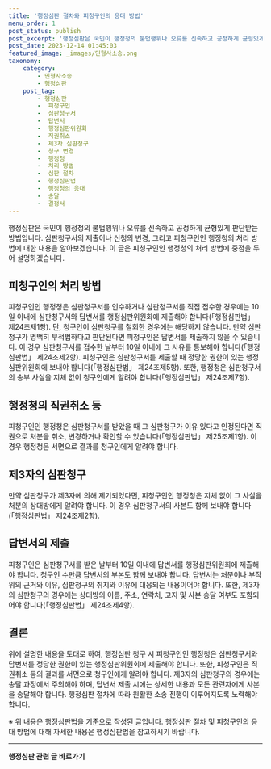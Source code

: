 ```yaml
---
title: '행정심판 절차와 피청구인의 응대 방법'
menu_order: 1
post_status: publish
post_excerpt: '행정심판은 국민이 행정청의 불법행위나 오류를 신속하고 공정하게 균형있게 판단받는 방법입니다. 심판청구서의 제출이나 신청의 변경, 그리고 피청구인인 행정청의 처리 방법에 대한 내용을 알아보겠습니다. 이 글은 피청구인인 행정청의 처리 방법에 중점을 두어 설명하겠습니다.'
post_date: 2023-12-14 01:45:03
featured_image: _images/민형사소송.png
taxonomy:
    category:
        - 민형사소송
        - 행정심판
    post_tag:
        - 행정심판
        -  피청구인
        -  심판청구서
        -  답변서
        -  행정심판위원회
        -  직권취소
        -  제3자 심판청구
        -  청구 변경
        -  행정청
        -  처리 방법
        -  심판 절차
        -  행정심판법
        -  행정청의 응대
        -  송달
        -  결정서
---
```



행정심판은 국민이 행정청의 불법행위나 오류를 신속하고 공정하게 균형있게 판단받는 방법입니다. 심판청구서의 제출이나 신청의 변경, 그리고 피청구인인 행정청의 처리 방법에 대한 내용을 알아보겠습니다. 이 글은 피청구인인 행정청의 처리 방법에 중점을 두어 설명하겠습니다.

## 피청구인의 처리 방법

피청구인인 행정청은 심판청구서를 인수하거나 심판청구서를 직접 접수한 경우에는 10일 이내에 심판청구서와 답변서를 행정심판위원회에 제출해야 합니다(「행정심판법」 제24조제1항). 단, 청구인이 심판청구를 철회한 경우에는 해당하지 않습니다. 만약 심판청구가 명백히 부적법하다고 판단된다면 피청구인은 답변서를 제출하지 않을 수 있습니다. 이 경우 심판청구서를 접수한 날부터 10일 이내에 그 사유를 통보해야 합니다(「행정심판법」 제24조제2항). 피청구인은 심판청구서를 제출할 때 정당한 권한이 있는 행정심판위원회에 보내야 합니다(「행정심판법」 제24조제5항). 또한, 행정청은 심판청구서의 송부 사실을 지체 없이 청구인에게 알려야 합니다(「행정심판법」 제24조제7항).

## 행정청의 직권취소 등

피청구인인 행정청은 심판청구서를 받았을 때 그 심판청구가 이유 있다고 인정된다면 직권으로 처분을 취소, 변경하거나 확인할 수 있습니다(「행정심판법」 제25조제1항). 이 경우 행정청은 서면으로 결과를 청구인에게 알려야 합니다.

## 제3자의 심판청구

만약 심판청구가 제3자에 의해 제기되었다면, 피청구인인 행정청은 지체 없이 그 사실을 처분의 상대방에게 알려야 합니다. 이 경우 심판청구서의 사본도 함께 보내야 합니다(「행정심판법」 제24조제2항).

## 답변서의 제출

피청구인은 심판청구서를 받은 날부터 10일 이내에 답변서를 행정심판위원회에 제출해야 합니다. 청구인 수만큼 답변서의 부본도 함께 보내야 합니다. 답변서는 처분이나 부작위의 근거와 이유, 심판청구의 취지와 이유에 대응되는 내용이어야 합니다. 또한, 제3자의 심판청구의 경우에는 상대방의 이름, 주소, 연락처, 고지 및 사본 송달 여부도 포함되어야 합니다(「행정심판법」 제24조제4항).

## 결론

위에 설명한 내용을 토대로 하여, 행정심판 청구 시 피청구인인 행정청은 심판청구서와 답변서를 정당한 권한이 있는 행정심판위원회에 제출해야 합니다. 또한, 피청구인은 직권취소 등의 결과를 서면으로 청구인에게 알려야 합니다. 제3자의 심판청구의 경우에는 송달 과정에서 주의해야 하며, 답변서 제출 시에는 상세한 내용과 모든 관련자에게 사본을 송달해야 합니다. 행정심판 절차에 따라 원활한 소송 진행이 이루어지도록 노력해야 합니다.

※ 위 내용은 행정심판법을 기준으로 작성된 글입니다. 행정심판 절차 및 피청구인의 응대 방법에 대해 자세한 내용은 행정심판법을 참고하시기 바랍니다.
<!-- wp:separator -->
<hr class="wp-block-separator has-alpha-channel-opacity"/>
<!-- /wp:separator -->

<!-- wp:group {"backgroundColor":"base","layout":{"type":"constrained"}} -->
<div class="wp-block-group has-base-background-color has-background"><!-- wp:paragraph {"align":"center","fontSize":"medium"} -->
<p class="has-text-align-center has-large-font-size"><strong>행정심판 관련 글 바로가기</strong></p>
<!-- /wp:paragraph -->


<!-- wp:latest-posts
{"categories":[{"id":15531,"count":19,"description":"","link":"https://uknowlaw.com/category/%ed%96%89%ec%a0%95%ec%8b%ac%ed%8c%90/","name":"행정심판","slug":"행정심판","taxonomy":"category","parent":0,"meta":[],"_links":{"self":[{"href":"https://uknowlaw.com/wp-json/wp/v2/categories/15531"}],"collection":[{"href":"https://uknowlaw.com/wp-json/wp/v2/categories"}],"about":[{"href":"https://uknowlaw.com/wp-json/wp/v2/taxonomies/category"}],"wp:post_type":[{"href":"https://uknowlaw.com/wp-json/wp/v2/posts?categories=15531"}],"curies":[{"name":"wp","href":"https://api.w.org/{rel}","templated":true}]}}],"postsToShow":100,"excerptLength":28,"postLayout":"grid","columns":2,"featuredImageAlign":"left","featuredImageSizeSlug":"large","fontSize":"small"} /--></div>
<!-- /wp:group -->